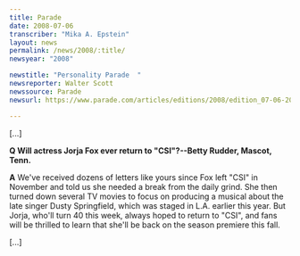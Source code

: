 ```yaml
---
title: Parade
date: 2008-07-06
transcriber: "Mika A. Epstein"
layout: news
permalink: /news/2008/:title/
newsyear: "2008"

newstitle: "Personality Parade  "
newsreporter: Walter Scott
newssource: Parade
newsurl: https://www.parade.com/articles/editions/2008/edition_07-06-2008/Personality_Parade

---
```


[...]

**Q Will actress Jorja Fox ever return to "CSI"?--Betty Rudder, Mascot, Tenn.**

**A** We've received dozens of letters like yours since Fox left "CSI" in November and told us she needed a break from the daily grind. She then turned down several TV movies to focus on producing a musical about the late singer Dusty Springfield, which was staged in L.A. earlier this year. But Jorja, who'll turn 40 this week, always hoped to return to "CSI", and fans will be thrilled to learn that she'll be back on the season premiere this fall.

[...]
